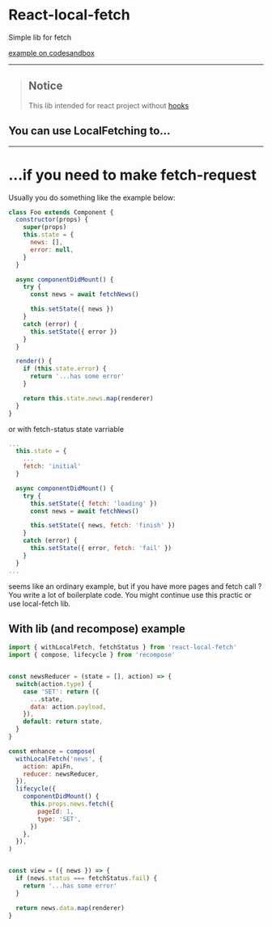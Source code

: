 # React-local-fetch

Simple lib for fetch

[example on codesandbox](https://codesandbox.io/s/88pkm515j)

* * *
> ## Notice
> This lib intended for react project without [hooks](https://reactjs.org/docs/hooks-intro.html)

## You can use LocalFetching to...
* * *
# ...if you need to make fetch-request

Usually you do something like the example below:

```js
class Foo extends Component {
  constructor(props) {
    super(props)
    this.state = {
      news: [],
      error: null,
    }
  }

  async componentDidMount() {
    try {
      const news = await fetchNews()

      this.setState({ news })
    }
    catch (error) {
      this.setState({ error })
    }
  }

  render() {
    if (this.state.error) {
      return '...has some error'
    }

    return this.state.news.map(renderer)
  }
}
```

or with fetch-status state varriable

```js
...
  this.state = {
    ...
    fetch: 'initial'
  }

  async componentDidMount() {
    try {
      this.setState({ fetch: 'loading' })
      const news = await fetchNews()

      this.setState({ news, fetch: 'finish' })
    }
    catch (error) {
      this.setState({ error, fetch: 'fail' })
    }
  }
...
```
seems like an ordinary example, but if you have more pages and fetch call ? You write a lot of boilerplate code. You might continue use this practic or use local-fetch lib.

## With lib (and recompose) example

```js
import { withLocalFetch, fetchStatus } from 'react-local-fetch'
import { compose, lifecycle } from 'recompose'


const newsReducer = (state = [], action) => {
  switch(action.type) {
    case 'SET': return ({
      ...state,
      data: action.payload,
    }),
    default: return state,
  }
}

const enhance = compose(
  withLocalFetch('news', {
    action: apiFn,
    reducer: newsReducer,
  }),
  lifecycle({
    componentDidMount() {
      this.props.news.fetch({
        pageId: 1,
        type: 'SET',
      })
    },
  }),
)


const view = ({ news }) => {
  if (news.status === fetchStatus.fail) {
    return '...has some error'
  }

  return news.data.map(renderer)
}
```